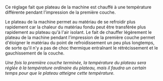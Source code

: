 Ce réglage fait que plateau de la machine est chauffé à une température différente pendant l'impression de la première couche.

Le plateau de la machine permet au matériau de se refroidir plus rapidement car la chaleur du matériau fondu peut être transférée plus rapidement au plateau qu'à l'air isolant. Le fait de chauffer légèrement le  plateau de la machine pendant l'impression de la première couche permet d'éloigner le matériau du point de refroidissement un peu plus longtemps, de sorte qu'il n'y a pas de choc thermique entraînant le rétrécissement et le gauchissement de la couche.

*Une fois la première couche terminée, la température du plateau sera réglée à la température ordinaire du plateau, mais il faudra un certain temps pour que le plateau atteigne cette température.*

